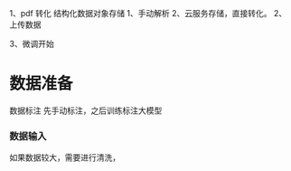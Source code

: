 
1、pdf 转化 结构化数据对象存储
	1、手动解析
	2、云服务存储，直接转化。
2、上传数据

3、微调开始


# 数据准备

数据标注  先手动标注，之后训练标注大模型

### 数据输入
如果数据较大，需要进行清洗，
